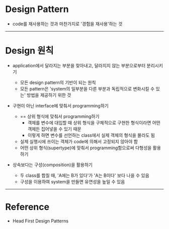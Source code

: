 # Design Pattern

- code를 재사용하는 것과 마찬가지로 '경험을 재사용'하는 것

---


# Design 원칙

- application에서 달라지는 부분을 찾아내고, 달라지지 않는 부분으로부터 분리시키기
    - 모든 design pattern의 기반이 되는 원칙
    - 모든 pattern은 'system의 일부분을 다른 부분과 독립적으로 변화시킬 수 있는' 방법을 제공하기 위한 것

- 구현이 아닌 interface에 맞춰서 programming하기
    - == 상위 형식에 맞춰서 programming하기
        - 객체를 변수에 대입할 때 상위 형식을 구체적으로 구현한 형식이라면 어떤 객체든 집어넣을 수 있기 때문
        - 이렇게 하면 변수를 선언하는 class에서 실제 객체의 형식을 몰라도 됨
    - 실제 실행시에 쓰이는 객체가 code에 의해서 고정되지 않아야 함
    - 어떤 상위 형식(supertype)에 맞춰서 programming함으로써 다형성을 활용하기

- 상속보다는 구성(composition)을 활용하기
    - 두 class를 합칠 때, 'A에는 B가 있다'가 'A는 B이다' 보다 나을 수 있음
    - 구성을 이용하여 system을 만들면 유연성을 높일 수 있음



---

# Reference

- Head First Design Patterns
